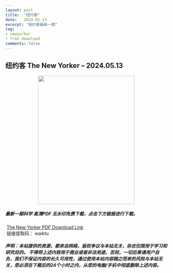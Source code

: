 ```yaml
---
layout: post
title:  "纽约客"
date:   2024-05-13
excerpt: "纽约客最新一期"
tag:
- newyorker 
- free download
comments: false
---
```


## 纽约客 The New Yorker – 2024.05.13


<div align="center">
<img src="https://i.postimg.cc/q7crRkw7/The-New-Yorker-2024-05-13-00.png" border="0" width = 300 height = 400 /> 
</div>


 <h5>最新一期科学 高清PDF 无水印免费下载，点击下方链接进行下载。 </h5>
 
  <a href="https://wwk.lanzout.com/iubFl1yhpdxe">The New Yorker PDF Download Link</a>  
  <br/>
  链接提取码： waiktu
 
##### 声明：本站提供的资源，都来自网络，版权争议与本站无关，杂志仅限用于学习和研究目的。 不得将上述内容用于商业或者非法用途，否则，一切后果请用户自负，我们不保证内容的长久可用性，通过使用本站内容随之而来的风险与本站无关，您必须在下载后的24个小时之内，从您的电脑/手机中彻底删除上述内容。
